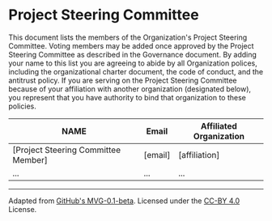 # Project Steering Committee

This document lists the members of the Organization's Project Steering Committee. Voting members may be added once approved by the Project Steering Committee as described in the Governance document. By adding your name to this list you are agreeing to abide by all Organization polices, including the organizational charter document, the code of conduct, and the antitrust policy. If you are serving on the Project Steering Committee because of your affiliation with another organization (designated below), you represent that you have authority to bind that organization to these policies.

| **NAME** | **Email** | **Affiliated Organization** |
| --- | --- | --- |
| [Project Steering Committee Member] | [email] | [affiliation] |
|  ... | ... | ... |

---
Adapted from [GitHub's MVG-0.1-beta](https://github.com/github/MVG). Licensed under the [CC-BY 4.0](https://creativecommons.org/licenses/by-sa/4.0/) License.
